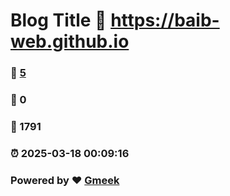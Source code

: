# Blog Title :link: https://baib-web.github.io 
### :page_facing_up: [5](https://baib-web.github.io/tag.html) 
### :speech_balloon: 0 
### :hibiscus: 1791 
### :alarm_clock: 2025-03-18 00:09:16 
### Powered by :heart: [Gmeek](https://github.com/Meekdai/Gmeek)
